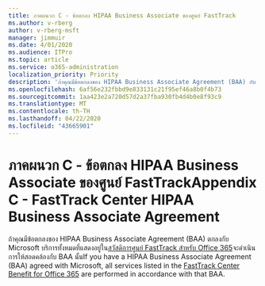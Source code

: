 ```yaml
---
title: ภาคผนวก C - ข้อตกลง HIPAA Business Associate ของศูนย์ FastTrack
ms.author: v-rberg
author: v-rberg-msft
manager: jimmuir
ms.date: 4/01/2020
ms.audience: ITPro
ms.topic: article
ms.service: o365-administration
localization_priority: Priority
description: 'ถ้าคุณมีข้อตกลงของ HIPAA Business Associate Agreement (BAA) กับ Microsoft สําหรับบริการ FastTrack บริการทั้งหมดที่แสดงรายการอยู่ในสวัสดิการศูนย์ FastTrack สําหรับ Office 365 จะรวมอยู่ใน BAA นั้นยกเว้น:'
ms.openlocfilehash: 6af56e232fbbd9e833131c21f95ef46a8b0f4b73
ms.sourcegitcommit: 1aa423e2a720d57d2a37fba930fb4d4b0e8f93c9
ms.translationtype: MT
ms.contentlocale: th-TH
ms.lasthandoff: 04/22/2020
ms.locfileid: "43665901"
---
```

# <a name="appendix-c---fasttrack-center-hipaa-business-associate-agreement"></a><span data-ttu-id="a925e-103">ภาคผนวก C - ข้อตกลง HIPAA Business Associate ของศูนย์ FastTrack</span><span class="sxs-lookup"><span data-stu-id="a925e-103">Appendix C - FastTrack Center HIPAA Business Associate Agreement</span></span>

<span data-ttu-id="a925e-104">ถ้าคุณมีข้อตกลงของ HIPAA Business Associate Agreement (BAA) ตกลงกับ Microsoft บริการทั้งหมดที่แสดงอยู่ใน[สวัสดิการศูนย์ FastTrack สําหรับ Office 365](O365-fasttrack-benefit-for-office-365.md)จะดําเนินการให้สอดคล้องกับ BAA นั้น</span><span class="sxs-lookup"><span data-stu-id="a925e-104">If you have a HIPAA Business Associate Agreement (BAA) agreed with Microsoft, all services listed in the [FastTrack Center Benefit for Office 365](O365-fasttrack-benefit-for-office-365.md) are performed in accordance with that BAA.</span></span>


